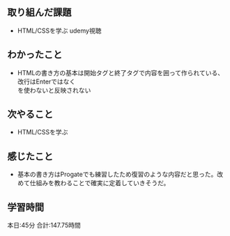 ## 取り組んだ課題
- HTML/CSSを学ぶ udemy視聴
## わかったこと
- HTMLの書き方の基本は開始タグと終了タグで内容を囲って作られている、改行はEnterではなく<br>を使わないと反映されない
## 次やること
- HTML/CSSを学ぶ
## 感じたこと
- 基本の書き方はProgateでも練習したため復習のような内容だと思った。改めて仕組みを教わることで確実に定着していきそうだ。
## 学習時間　
本日:45分
合計:147.75時間
